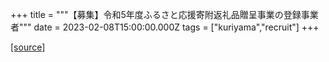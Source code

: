 +++
title = """【募集】令和5年度ふるさと応援寄附返礼品贈呈事業の登録事業者"""
date = 2023-02-08T15:00:00.000Z
tags = ["kuriyama","recruit"]
+++


[[source]](https://www.town.kuriyama.hokkaido.jp/soshiki/31/646.html)
